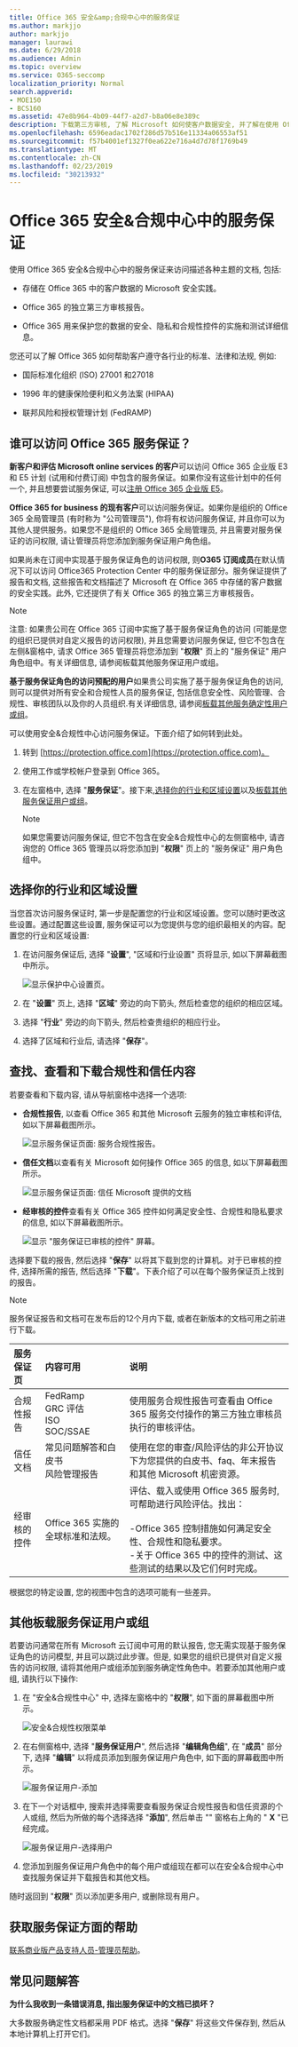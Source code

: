 ```yaml
---
title: Office 365 安全&amp;合规中心中的服务保证
ms.author: markjjo
author: markjjo
manager: laurawi
ms.date: 6/29/2018
ms.audience: Admin
ms.topic: overview
ms.service: O365-seccomp
localization_priority: Normal
search.appverid:
- MOE150
- BCS160
ms.assetid: 47e8b964-4b09-44f7-a2d7-b8a06e8e389c
description: 下载第三方审核, 了解 Microsoft 如何使客户数据安全, 并了解在使用 Office 365 时如何遵守 ISO、HIPAA、FINRA 和 FedRAMP。
ms.openlocfilehash: 6596eadac1702f286d57b516e11334a06553af51
ms.sourcegitcommit: f57b4001ef1327f0ea622e716a4d7d78f1769b49
ms.translationtype: MT
ms.contentlocale: zh-CN
ms.lasthandoff: 02/23/2019
ms.locfileid: "30213932"
---
```

# <a name="service-assurance-in-the-office-365-security-amp-compliance-center"></a>Office 365 安全&amp;合规中心中的服务保证

使用 Office 365 安全&amp;合规中心中的服务保证来访问描述各种主题的文档, 包括: 
  
- 存储在 Office 365 中的客户数据的 Microsoft 安全实践。 
    
- Office 365 的独立第三方审核报告。 
    
- Office 365 用来保护您的数据的安全、隐私和合规性控件的实施和测试详细信息。 
    
您还可以了解 Office 365 如何帮助客户遵守各行业的标准、法律和法规, 例如:
  
-  国际标准化组织 (ISO) 27001 和27018 
    
- 1996 年的健康保险便利和义务法案 (HIPAA)
    
- 联邦风险和授权管理计划 (FedRAMP)
    
## <a name="who-can-access-office-365-service-assurance-and-how"></a>谁可以访问 Office 365 服务保证？

 **新客户和评估 Microsoft online services 的客户**可以访问 Office 365 企业版 E3 和 E5 计划 (试用和付费订阅) 中包含的服务保证。如果你没有这些计划中的任何一个, 并且想要尝试服务保证, 可以[注册 Office 365 企业版 E5](https://go.microsoft.com/fwlink/p/?LinkID=698279)。 
  
 **Office 365 for business 的现有客户**可以访问服务保证。如果你是组织的 Office 365 全局管理员 (有时称为 "公司管理员"), 你将有权访问服务保证, 并且你可以为其他人提供服务。如果您不是组织的 Office 365 全局管理员, 并且需要对服务保证的访问权限, 请让管理员将您添加到服务保证用户角色组。 
  
 如果尚未在订阅中实现基于服务保证角色的访问权限, 则**O365 订阅成员**在默认情况下可以访问 Office365 Protection Center 中的服务保证部分。服务保证提供了报告和文档, 这些报告和文档描述了 Microsoft 在 Office 365 中存储的客户数据的安全实践。此外, 它还提供了有关 Office 365 的独立第三方审核报告。 
  
> [!NOTE]
> 注意: 如果贵公司在 Office 365 订阅中实施了基于服务保证角色的访问 (可能是您的组织已提供对自定义报告的访问权限), 并且您需要访问服务保证, 但它不包含在左侧&amp;窗格中, 请求 Office 365 管理员将您添加到 "**权限**" 页上的 "服务保证" 用户角色组中。有关详细信息, 请参阅板载其他服务保证用户或组。 
  
 **基于服务保证角色的访问预配的用户**如果贵公司实施了基于服务保证角色的访问, 则可以提供对所有安全和合规性人员的服务保证, 包括信息安全性、风险管理、合规性、审核团队以及你的人员组织.有关详细信息, 请参阅[板载其他服务确定性用户或组](service-assurance.md#addother)。
  
可以使用安全&amp;合规性中心访问服务保证。下面介绍了如何转到此处。
  
1. 转到 [https://protection.office.com](https://protection.office.com)。
    
2. 使用工作或学校帐户登录到 Office 365。 
    
3. 在左窗格中, 选择 "**服务保证**"。接下来,[选择你的行业和区域设置](service-assurance.md#Chooseyourindustryregional)以及[板载其他服务保证用户或组](service-assurance.md#addother)。
    
    > [!NOTE]
    > 如果您需要访问服务保证, 但它不包含在安全&amp;合规性中心的左侧窗格中, 请咨询您的 Office 365 管理员以将您添加到 "**权限**" 页上的 "服务保证" 用户角色组中。 
  
## <a name="choose-your-industry-and-regional-settings"></a>选择你的行业和区域设置
<a name="Chooseyourindustryregional"> </a>

当您首次访问服务保证时, 第一步是配置您的行业和区域设置。您可以随时更改这些设置。通过配置这些设置, 服务保证可以为您提供与您的组织最相关的内容。配置您的行业和区域设置:
  
1. 在访问服务保证后, 选择 "**设置**", "区域和行业设置" 页将显示, 如以下屏幕截图中所示。 
    
    ![显示保护中心设置页。](media/101716e8-9c0a-4839-a2c0-f6aacf64eb9d.png)
  
2. 在 "**设置**" 页上, 选择 "**区域**" 旁边的向下箭头, 然后检查您的组织的相应区域。 
    
3. 选择 "**行业**" 旁边的向下箭头, 然后检查贵组织的相应行业。 
    
4. 选择了区域和行业后, 请选择 "**保存**"。
    
## <a name="find-review-and-download-compliance-and-trust-content"></a>查找、查看和下载合规性和信任内容
<a name="Chooseyourindustryregional"> </a>

若要查看和下载内容, 请从导航窗格中选择一个选项:
  
- **合规性报告**, 以查看 Office 365 和其他 Microsoft 云服务的独立审核和评估, 如以下屏幕截图所示。 
    
    ![显示服务保证页面: 服务合规性报告。](media/149f2181-a558-4963-85e5-8d5ebc7cdac8.png)
  
- **信任文档**以查看有关 Microsoft 如何操作 Office 365 的信息, 如以下屏幕截图所示。 
    
    ![显示服务保证页面: 信任 Microsoft 提供的文档](media/5dd4e89a-25a2-45e7-8d6c-a5c5b9237327.png)
  
- **经审核的控件**查看有关 Office 365 控件如何满足安全性、合规性和隐私要求的信息, 如以下屏幕截图所示。 
    
    ![显示 "服务保证已审核的控件" 屏幕。](media/4baf252b-603d-45e0-af12-32616154df65.png)
  
选择要下载的报告, 然后选择 "**保存**" 以将其下载到您的计算机。对于已审核的控件, 选择所需的报告, 然后选择 "**下载**"。下表介绍了可以在每个服务保证页上找到的报告。 
  
> [!NOTE]
> 服务保证报告和文档可在发布后的12个月内下载, 或者在新版本的文档可用之前进行下载。 
  
|**服务保证页**|**内容可用**|**说明**|
|:-----|:-----|:-----|
|合规性报告  <br/> | FedRamp  <br/>  GRC 评估  <br/>  ISO  <br/>  SOC/SSAE  <br/> |使用服务合规性报告可查看由 Office 365 服务交付操作的第三方独立审核员执行的审核评估。  <br/> |
|信任文档  <br/> | 常见问题解答和白皮书  <br/>  风险管理报告  <br/> |使用在您的审查/风险评估的非公开协议下为您提供的白皮书、faq、年末报告和其他 Microsoft 机密资源。  <br/> |
|经审核的控件  <br/> |Office 365 实施的全球标准和法规。  <br/> | 评估、载入或使用 Office 365 服务时, 可帮助进行风险评估。找出：  <br/> <br/>-Office 365 控制措施如何满足安全性、合规性和隐私要求。  <br/>-关于 Office 365 中的控件的测试、这些测试的结果以及它们何时完成。  <br/> |
   
根据您的特定设置, 您的视图中包含的选项可能有一些差异。
  
## <a name="onboard-other-service-assurance-users-or-groups"></a>其他板载服务保证用户或组
<a name="addother"> </a>

若要访问通常在所有 Microsoft 云订阅中可用的默认报告, 您无需实现基于服务保证角色的访问模型, 并且可以跳过此步骤。但是, 如果您的组织已提供对自定义报告的访问权限, 请将其他用户或组添加到服务确定性角色中。若要添加其他用户或组, 请执行以下操作:
  
1. 在 "安全&amp;合规性中心" 中, 选择左窗格中的 "**权限**", 如下面的屏幕截图中所示。 
    
    ![安全&amp;合规性权限菜单](media/8b479ad4-5c91-4e4c-a1db-372d50526db6.png)
  
2. 在右侧窗格中, 选择 "**服务保证用户**", 然后选择 "**编辑角色组**", 在 "**成员**" 部分下, 选择 "**编辑**" 以将成员添加到服务保证用户角色中, 如下面的屏幕截图中所示。 
    
    ![服务保证用户-添加](media/c8b1978e-9b6e-4200-860a-a1704f8e2355.png)
  
3. 在下一个对话框中, 搜索并选择需要查看服务保证合规性报告和信任资源的个人或组, 然后为所做的每个选择选择 "**添加**", 然后单击 "" 窗格右上角的 " **X** "已经完成。 
    
    ![服务保证用户-选择用户](media/33f13ef6-1e10-4d49-af06-8e1ad5ffbfba.png)
  
4. 您添加到服务保证用户角色中的每个用户或组现在都可以在安全&amp;合规中心中查找服务保证并下载报告和其他文档。
    
随时返回到 "**权限**" 页以添加更多用户, 或删除现有用户。 
  
## <a name="get-help-with-service-assurance"></a>获取服务保证方面的帮助
<a name="addother"> </a>

[联系商业版产品支持人员-管理员帮助](https://support.office.com/article/32a17ca7-6fa0-4870-8a8d-e25ba4ccfd4b)。
  
## <a name="frequently-asked-questions"></a>常见问题解答
<a name="addother"> </a>

 **为什么我收到一条错误消息, 指出服务保证中的文档已损坏？**
  
大多数服务确定性文档都采用 PDF 格式。选择 "**保存**" 将这些文件保存到, 然后从本地计算机上打开它们。 
